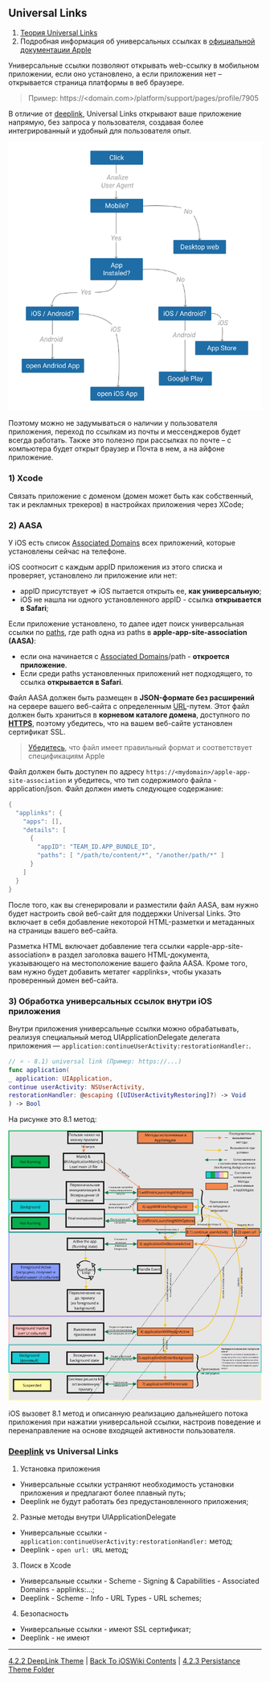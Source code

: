 ## Universal Links

1. [Теория Universal Links](https://habr.com/ru/articles/423315/)
2. Подробная информация об универсальных ссылках в [официальной документации Apple](https://developer.apple.com/videos/play/wwdc2020/10098/)

Универсальные ссылки позволяют открывать web-ссылку в мобильном приложении, если оно установлено, а если приложения нет – открывается страница платформы в веб браузере.

> Пример: https://<domain.com>/platform/support/pages/profile/7905

В отличие от [deeplink](./4.2.2.2%20Deeplink.md), Universal Links открывают ваше приложение напрямую, без запроса у пользователя, создавая более интегрированный и удобный для пользователя опыт.

![](https://github.com/eldaroid/pictures/blob/master/iOSWiki/IosDevTools/universal_links.png?raw=true)

Поэтому можно не задумываться о наличии у пользователя приложения, переход по ссылкам из почты и мессенджеров будет всегда работать. Также это полезно при рассылках по почте – с компьютера будет открыт браузер и Почта в нем, а на айфоне приложение.

### 1) Xcode

Связать приложение с доменом (домен может быть как собственный, так и рекламных трекеров) в настройках приложения через XCode;

### 2) AASA

У iOS есть список [Associated Domains](https://developer.apple.com/documentation/xcode/supporting-associated-domains) всех приложений, которые установлены сейчас на телефоне. 

iOS соотносит с каждым appID приложения из этого списка и проверяет, установлено ли приложение или нет:

* appID присутствует => iOS пытается открыть ее, __как универсальную__;
* iOS не нашла ни одного установленного appID - ссылка __открывается в Safari__;

Если приложение установлено, то далее идет поиск универсальная ссылки по [paths](/2%20ComputerScience/2.3%20Networking/2.3.1%20API/2.3.1.3%20URI\URL\URN.md), где path одна из paths в **apple-app-site-association (AASA)**:

* если она начинается с [Associated Domains](https://developer.apple.com/documentation/xcode/supporting-associated-domains)/path - __откроется приложение__. 
* Если среди paths установленных приложений нет подходящего, то ссылка __открывается в Safari__.

Файл AASA должен быть размещен в **JSON-формате без расширений** на сервере вашего веб-сайта с определенным [URL](/2%20ComputerScience/2.3%20Networking/2.3.1%20API/2.3.1.3%20URI\URL\URN.md)-путем. Этот файл должен быть храниться в **корневом каталоге домена**, доступного по [**HTTPS**](/2%20ComputerScience/2.3%20Networking/2.3.2%20Web/2.3.2.1%20Protocols.md), поэтому убедитесь, что на вашем веб-сайте установлен сертификат SSL.

> [Убедитесь](https://stackoverflow.com/questions/74866698/how-do-i-access-apples-aasa-validator-app-search-api-validation-tool), что файл имеет правильный формат и соответствует спецификациям Apple

Файл должен быть доступен по адресу `https://<mydomain>/apple-app-site-association` и убедитесь, что тип содержимого файла - application/json. Файл должен иметь следующее содержание:

```swift
{
  "applinks": {
    "apps": [],
    "details": [
      {
        "appID": "TEAM_ID.APP_BUNDLE_ID",
        "paths": [ "/path/to/content/*", "/another/path/*" ]
      }
    ]
  }
}
```

После того, как вы сгенерировали и разместили файл AASA, вам нужно будет настроить свой веб-сайт для поддержки Universal Links. Это включает в себя добавление некоторой HTML-разметки и метаданных на страницы вашего веб-сайта.

Разметка HTML включает добавление тега ссылки «apple-app-site-association» в раздел заголовка вашего HTML-документа, указывающего на местоположение вашего файла AASA. Кроме того, вам нужно будет добавить метатег «applinks», чтобы указать проверенный домен веб-сайта.


### 3) Обработка универсальных ссылок внутри iOS приложения

Внутри приложения универсальные ссылки можно обрабатывать, реализуя специальный метод UIApplicationDelegate делегата приложения — `application:continueUserActivity:restorationHandler:`.

```swift
// ⭐️ - 8.1) universal link (Пример: https://...)
func application(
_ application: UIApplication,
continue userActivity: NSUserActivity,
restorationHandler: @escaping ([UIUserActivityRestoring]?) -> Void
) -> Bool 
```

На рисунке это 8.1 метод:

![AppMethodLifeCycleWithUniversalLink](https://github.com/eldaroid/pictures/blob/master/iOSWiki/IosDevTools/AppMethodLifeCycleWithHelper.jpg?raw=true)

iOS вызовет 8.1 метод и описанную реализацию дальнейшего потока приложения при нажатии универсальной ссылки, настроив поведение и перенаправление на основе входящей активности пользователя.

### [Deeplink](./4.2.2.2%20Deeplink.md) vs Universal Links

1) Установка приложения
* Универсальные ссылки устраняют необходимость установки приложения и предлагают более плавный путь;
* Deeplink не будут работать без предустановленного приложения;

2) Разные методы внутри UIApplicationDelegate
* Универсальные ссылки - `application:continueUserActivity:restorationHandler:` метод;
* Deeplink - `open url: URL` метод;

3) Поиск в Xcode
* Универсальные ссылки - Scheme - Signing & Capabilities - Associated Domains - applinks:...; 
* Deeplink - Scheme - Info - URL Types - URL schemes;

4) Безопасность
* Универсальные ссылки - имеют SSL сертификат;
* Deeplink - не имеют

---

[4.2.2 DeepLink Theme](./4.2.2.2%20Deeplink.md) | [Back To iOSWiki Contents](https://github.com/eldaroid/iOSWiki) | [4.2.3 Persistance Theme Folder](../4.2.3%20Persistence/)
